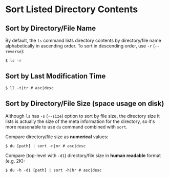# Sort Listed Directory Contents

## Sort by Directory/File Name

By default, the `ls` command lists directory contents by directory/file name alphabetically in ascending order. To sort in descending order, use `-r` (`--reverse`):

```console
$ ls -r
```

## Sort by Last Modification Time

```console
$ ll -t|tr # asc|desc
```

## Sort by Directory/File Size (space usage on disk)

Although `ls` has `-s` (`--size`) option to sort by file size, the directory size it lists is actually the size of the meta information for the directory, so it's more reasonable to use `du` command combined with `sort`. 

Compare directory/file size as **numerical** values:

```console
$ du [path] | sort -n|nr # asc|desc
```

Compare (top-level with `-d1`) directory/file size in **human readable** format (e.g. 2K):

```console
$ du -h -d1 [path] | sort -h|hr # asc|desc
```


